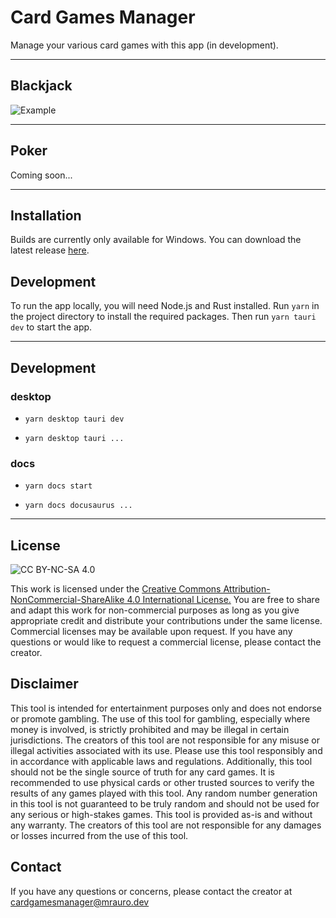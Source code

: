 # Card Games Manager

Manage your various card games with this app (in development).

---

## Blackjack

![Example](./resources/example.gif)

---

## Poker

Coming soon...

---

## Installation

Builds are currently only available for Windows. You can download the latest release
[here](https://github.com/MrAuro/CardGamesManager/releases).

## Development

To run the app locally, you will need Node.js and Rust installed. Run `yarn` in the project
directory to install the required packages. Then run `yarn tauri dev` to start the app.

---

## Development

### desktop

- `yarn desktop tauri dev`

- `yarn desktop tauri ...`

### docs

- `yarn docs start`

- `yarn docs docusaurus ...`

---

## License

![CC BY-NC-SA 4.0](https://img.shields.io/badge/License-CC%20BY--NC--SA%204.0-lightgrey.svg)

This work is licensed under the
<a href="https://github.com/mrauro/cardgamesmanager/tree/main/LICENSE" target="_blank">Creative
Commons Attribution-NonCommercial-ShareAlike 4.0 International License.</a> You are free to share
and adapt this work for non-commercial purposes as long as you give appropriate credit and
distribute your contributions under the same license. Commercial licenses may be available upon
request. If you have any questions or would like to request a commercial license, please contact the
creator.

## Disclaimer

This tool is intended for entertainment purposes only and does not endorse or promote gambling. The
use of this tool for gambling, especially where money is involved, is strictly prohibited and may be
illegal in certain jurisdictions. The creators of this tool are not responsible for any misuse or
illegal activities associated with its use. Please use this tool responsibly and in accordance with
applicable laws and regulations. Additionally, this tool should not be the single source of truth
for any card games. It is recommended to use physical cards or other trusted sources to verify the
results of any games played with this tool. Any random number generation in this tool is not
guaranteed to be truly random and should not be used for any serious or high-stakes games. This tool
is provided as-is and without any warranty. The creators of this tool are not responsible for any
damages or losses incurred from the use of this tool.

## Contact

If you have any questions or concerns, please contact the creator at
<a href="mailto:cardgamesmanager@mrauro.dev">cardgamesmanager@mrauro.dev</a>
